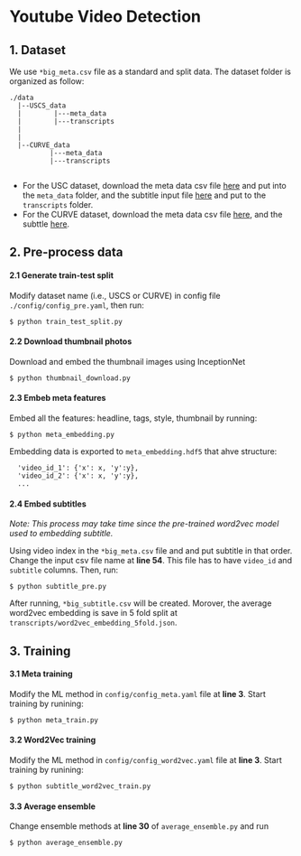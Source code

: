 # Youtube Video Detection

## 1. Dataset

We use `*big_meta.csv` file as a standard and split data. The dataset folder is organized as follow:

```
./data
  |--USCS_data
  |        |---meta_data
  |        |---transcripts
  |
  |
  |--CURVE_data
          |---meta_data
          |---transcripts


```

- For the USC dataset, download the meta data csv file [here](https://drive.google.com/file/d/1RtN7aIjP7JMI4GA4HaB6UaDmulLyGBPR/view?usp=sharing) and put into the `meta_data` folder, and the subtitle input file [here](https://drive.google.com/file/d/17C0mZoLzL8hslV-V2pfP5QxwHPe1c4Af/view?usp=sharing) and put to the `transcripts` folder.
- For the CURVE dataset, download the meta data csv file [here](https://drive.google.com/drive/u/1/folders/1A-6fbxJTOOTBnUmgxQ3qhMiDj4rysLsu), and the subttle [here](https://drive.google.com/drive/u/1/folders/19FmlSkpgy30t_3jAxpTk5vzgM9z0d9IG).

## 2. Pre-process data

#### 2.1 Generate train-test split

Modify dataset name (i.e., USCS or CURVE) in config file `./config/config_pre.yaml`, then run:

```
$ python train_test_split.py
```

#### 2.2 Download thumbnail photos

Download and embed the thumbnail images using InceptionNet

```
$ python thumbnail_download.py
```

#### 2.3 Embeb meta features

Embed all the features: headline, tags, style, thumbnail by running:

```
$ python meta_embedding.py
```

Embedding data is exported to `meta_embedding.hdf5` that ahve structure:

```
  'video_id_1': {'x': x, 'y':y},
  'video_id_2': {'x': x, 'y':y},
  ...
```

#### 2.4 Embed subtitles

_Note: This process may take time since the pre-trained word2vec model used to embedding subtitle._

Using video index in the `*big_meta.csv` file and and put subtitle in that order. Change the input csv file name at **line 54**. This file has to have `video_id` and `subtitle` columns. Then, run:

```
$ python subtitle_pre.py
```

After running, `*big_subtitle.csv` will be created. Morover, the average word2vec embedding is save in 5 fold split at `transcripts/word2vec_embedding_5fold.json`.

## 3. Training

#### 3.1 Meta training

Modify the ML method in `config/config_meta.yaml` file at **line 3**. Start training by runining:

```
$ python meta_train.py
```

#### 3.2 Word2Vec training

Modify the ML method in `config/config_word2vec.yaml` file at **line 3**. Start training by runining:

```
$ python subtitle_word2vec_train.py
```

#### 3.3 Average ensemble

Change ensemble methods at **line 30** of `average_ensemble.py` and run

```
$ python average_ensemble.py
```
